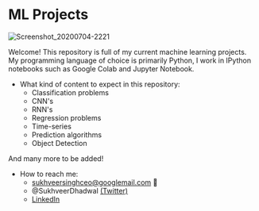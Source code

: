 # ML Projects

![Screenshot_20200704-2221](https://user-images.githubusercontent.com/48221355/87172469-3403c280-c2cc-11ea-8ddd-d1998d92607b.jpg)


Welcome! This repository is full of my current machine learning projects. 
My programming language of choice is primarily Python, I work in IPython notebooks such as Google Colab and Jupyter Notebook. 

* What kind of content to expect in this repository:
  - Classification problems 
  - CNN's
  - RNN's 
  - Regression problems 
  - Time-series
  - Prediction algorithms 
  - Object Detection

And many more to be added! 

* How to reach me: 
  - sukhveersinghceo@googlemail.com 📧
  - @SukhveerDhadwal [(Twitter)](https://twitter.com/SukhveerDhadwal)
  - [LinkedIn](https://www.linkedin.com/in/sukhveer-singh-dhadwal/)


